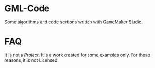# GML-Code
Some algorithms and code sections written with GameMaker Studio.
# FAQ
It is not a *Project*. It is a work created for some examples only.
For these reasons, it is not Licensed.
